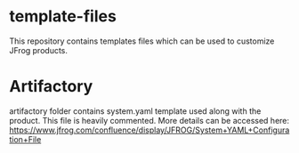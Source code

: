 # template-files
This repository contains templates files which can be used to customize JFrog products. 


# Artifactory
artifactory folder contains system.yaml template used along with the product. This file is heavily commented. More details can be accessed here: https://www.jfrog.com/confluence/display/JFROG/System+YAML+Configuration+File
